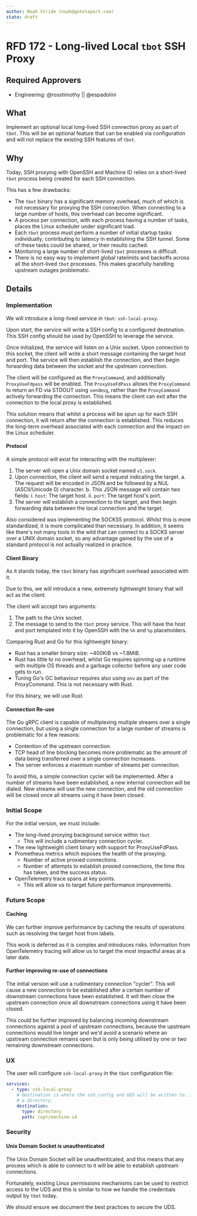 ```yaml
---
author: Noah Stride (noah@goteleport.com)
state: draft
---
```

 
# RFD 172 - Long-lived Local `tbot` SSH Proxy

## Required Approvers

- Engineering: @rosstimothy || @espadolini

## What

Implement an optional local long-lived SSH connection proxy as part of `tbot`.
This will be an optional feature that can be enabled via configuration and will
not replace the existing SSH features of `tbot`.

## Why

Today, SSH proxying with OpenSSH and Machine ID relies on a short-lived `tbot`
process being created for each SSH connection.

This has a few drawbacks:

- The `tbot` binary has a significant memory overhead, much of which is not
  necessary for proxying the SSH connection. When connecting to a large number
  of hosts, this overhead can become significant.
- A process per connection, with each process having a number of tasks, places
  the Linux scheduler under significant load.
- Each `tbot` process must perform a number of initial startup tasks
  individually, contributing to latency in establishing the SSH tunnel. Some of 
  these tasks could be shared, or their results cached.
- Monitoring a large number of short-lived `tbot` processes is difficult.
- There is no easy way to implement global ratelimits and backoffs across all
  the short-lived `tbot` processes. This makes gracefully handling upstream
  outages problematic.

## Details

### Implementation

We will introduce a long-lived service in `tbot`: `ssh-local-proxy`.

Upon start, the service will write a SSH config to a configured destination.
This SSH config should be used by OpenSSH to leverage the service.

Once initialized, the service will listen on a Unix socket. Upon connection to this
socket, the client will write a short message containing the target host and
port. The service will then establish the connection, and then begin forwarding
data between the socket and the upstream connection.

The client will be configured as the `ProxyCommand`, and additionally
`ProxyUseFdpass` will be enabled. The `ProxyUseFdPass` allows the `ProxyCommand`
to return an FD via STDOUT using `sendmsg`, rather than the `ProxyCommand`
actively forwarding the connection. This means the client can exit after the
connection to the local proxy is established.

This solution means that whilst a process will be spun up for each SSH
connection, it will return after the connection is established. This reduces the
long-term overhead associated with each connection and the impact on the Linux
scheduler.

#### Protocol

A simple protocol will exist for interacting with the multiplexer:

1. The server will open a Unix domain socket named `v1.sock`.
2. Upon connection, the client will send a request indicating the target.
  a. The request will be encoded in JSON and be followed by a NUL (ASCII/Unicode 0) character.
  b. This JSON message will contain two fields:
    i. `host`: The target host.
    ii. `port`: The target host's port.
3. The server will establish a connection to the target, and then begin
   forwarding data between the local connection and the target.

Also considered was implementing the SOCKS5 protocol. Whilst this is more 
standardized, it is more complicated than necessary. In addition, it seems like
there's not many tools in the wild that can connect to a SOCKS server over a
UNIX domain socket, so any advantage gained by the use of a standard protocol
is not actually realized in practice.

#### Client Binary

As it stands today, the `tbot` binary has significant overhead associated with
it.

Due to this, we will introduce a new, extremely lightweight binary that will
act as the client.

The client will accept two arguments:

1. The path to the Unix socket.
2. The message to send to the `tbot` proxy service. This will have the host and
   port templated into it by OpenSSH with the `%h` and `%p` placeholders.

Comparing Rust and Go for this lightweight binary:

- Rust has a smaller binary size: ~400KiB vs ~1.8MiB.
- Rust has little to no overhead, whilst Go requires spinning up a runtime with multiple OS threads and a garbage collector before any user code gets to run.
- Tuning Go's GC behaviour requires also using `env` as part of the
  ProxyCommand. This is not necessary with Rust.

For this binary, we will use Rust.

#### Connection Re-use

The Go gRPC client is capable of multiplexing multiple streams over a single
connection, but using a single connection for a large number of streams is 
problematic for a few reasons:

- Contention of the upstream connection.
- TCP head of line blocking becomes more problematic as the amount of data being
  transferred over a single connection increases.
- The server enforces a maximum number of streams per connection.

To avoid this, a simple connection cycler will be implemented. After a number of
streams have been established, a new internal connection will be dialed. New
streams will use the new connection, and the old connection will be closed once
all streams using it have been closed.

### Initial Scope

For the initial version, we must include:

- The long-lived proxying background service within `tbot`
  - This will include a rudimentary connection cycler.
- The new lightweight client binary with support for ProxyUseFdPass.
- Prometheus metrics which exposes the health of the proxying.
  - Number of active proxied connections.
  - Number of attempts to establish proxied connections, the time this has
    taken, and the success status.
- OpenTelemetry trace spans at key points.
  - This will allow us to target future performance improvements.

### Future Scope

#### Caching

We can further improve performance by caching the results of operations such as
resolving the target host from labels.

This work is deferred as it is complex and introduces risks. Information from
OpenTelemetry tracing will allow us to target the most impactful areas at a 
later date.

#### Further improving re-use of connections

The initial version will use a rudimentary connection "cycler". This will cause
a new connection to be established after a certain number of downstream
connections have been established. It will then close the upstream connection
once all downstream connections using it have been closed.

This could be further improved by balancing incoming downstream connections
against a pool of upstream connections, because the upstream connections would
live longer and we'd avoid a scenario where an upstream connection remains open
but is only being utilised by one or two remaining downstream connections.

### UX

The user will configure `ssh-local-proxy` in the `tbot` configuration file:

```yaml
services:
  - type: ssh-local-proxy
    # Destination is where the ssh_config and UDS will be written to. It must be
    # a directory.
    destination:
      type: directory
      path: /opt/machine-id
```

### Security

#### Unix Domain Socket is unauthenticated

The Unix Domain Socket will be unauthenticated, and this means that any process
which is able to connect to it will be able to establish upstream connections.

Fortunately, existing Linux permissions mechanisms can be used to restrict 
access to the UDS and this is similar to how we handle the credentials
output by `tbot` today.

We should ensure we document the best practices to secure the UDS.
